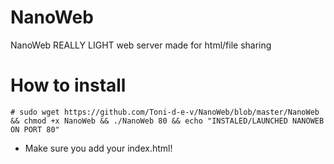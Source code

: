 # NanoWeb
NanoWeb REALLY LIGHT web server made for html/file sharing

# How to install
```
# sudo wget https://github.com/Toni-d-e-v/NanoWeb/blob/master/NanoWeb && chmod +x NanoWeb && ./NanoWeb 80 && echo "INSTALED/LAUNCHED NANOWEB ON PORT 80"

```
- Make sure you add your index.html!
